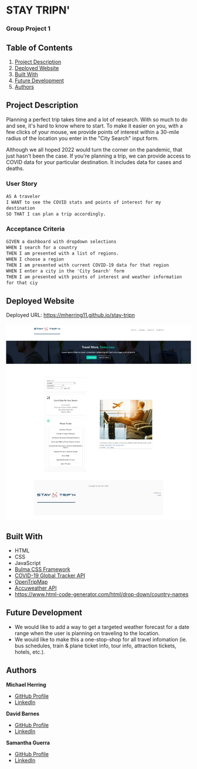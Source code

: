 # STAY TRIPN'
### Group Project 1

## Table of Contents
1. [Project Description](#project-description)
2. [Deployed Website](#deployed-website)
3. [Built With](#built-with)
4. [Future Development](#future-development)
5. [Authors](#authors)

## Project Description
Planning a perfect trip takes time and a lot of research. With so much to do and see, it's hard to know where to start. To make it easier on you, with a few clicks of your mouse, we provide points of interest within a 30-mile radius of the location you enter in the "City Search" input form.
 
Although we all hoped 2022 would turn the corner on the pandemic, that just hasn't been the case. If you're planning a trip, we can provide access to COVID data for your particular destination. It includes data for cases and deaths.

### User Story
```
AS A traveler
I WANT to see the COVID stats and points of interest for my destination
SO THAT I can plan a trip accordingly.
```
### Acceptance Criteria
```
GIVEN a dashboard with dropdown selections
WHEN I search for a country
THEN I am presented with a list of regions.
WHEN I choose a region
THEN I am presented with current COVID-19 data for that region
WHEN I enter a city in the 'City Search' form
THEN I am presented with points of interest and weather information for that ciy
```

## Deployed Website
Deployed URL: https://mherring11.github.io/stay-tripn <br/><br/>
![Deployed website](./assets/screenshot.png)

## Built With
* HTML
* CSS
* JavaScript
* [Bulma CSS Framework](https://bulma.io/)
* [COVID-19 Global Tracker API](https://rapidapi.com/popofibo/api/covid-19-global-tracker-with-regional-data/details)
* [OpenTripMap](https://opentripmap.io/product)
* [Accuweather API](https://rapidapi.com/stefan.skliarov/api/AccuWeather/details)
* https://www.html-code-generator.com/html/drop-down/country-names

## Future Development
* We would like to add a way to get a targeted weather forecast for a date range when the user is planning on traveling to the location.
* We would like to make this a one-stop-shop for all travel infomation (ie. bus schedules, train & plane ticket info, tour info, attraction tickets, hotels, etc.).

## Authors
**Michael Herring**
- [GitHub Profile](https://github.com/mherring11)
- [LinkedIn](https://www.linkedin.com/in/michael-herring-aa602024/)

**David Barnes**
- [GitHub Profile](https://github.com/rohirrimsride)
- [LinkedIn](https://www.linkedin.com/in/dave-barnes-b017b945/)

**Samantha Guerra**
- [GitHub Profile](https://github.com/Sam-Antics)
- [LinkedIn](https://www.linkedin.com/in/seguerra/)
